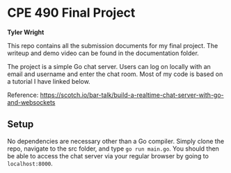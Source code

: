 # CPE 490 Final Project
**Tyler Wright**

This repo contains all the submission documents for my final project. The writeup and demo video can be found in the documentation folder.

The project is a simple Go chat server. Users can log on locally with an email and username and enter the chat room. Most of my code is based on a tutorial I have linked below. 

Reference:
https://scotch.io/bar-talk/build-a-realtime-chat-server-with-go-and-websockets


## Setup

No dependencies are necessary other than a Go compiler. Simply clone the repo, navigate to the src folder, and type `go run main.go`. You should then be able to access the chat server via your regular browser by going to `localhost:8000`. 
